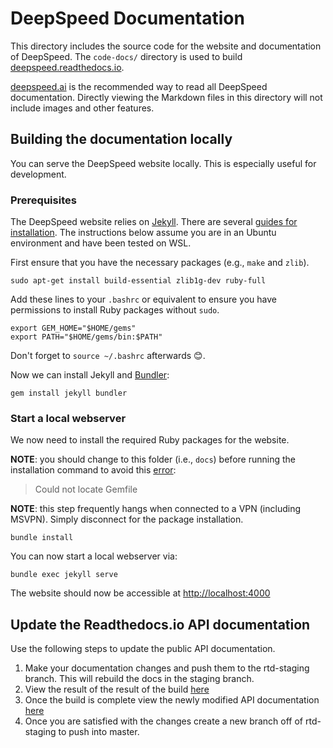 # DeepSpeed Documentation

This directory includes the source code for the website and documentation of DeepSpeed. The `code-docs/` directory is used to build [deepspeed.readthedocs.io](https://deepspeed.readthedocs.io/en/latest/).

[deepspeed.ai](https://www.deepspeed.ai/) is the recommended way to read all DeepSpeed documentation. Directly viewing the Markdown files in this directory will not include images and other features.

## Building the documentation locally
You can serve the DeepSpeed website locally. This is especially useful for development.

### Prerequisites
The DeepSpeed website relies on [Jekyll](https://jekyllrb.com/). There are several [guides for installation](https://jekyllrb.com/docs/installation/). The instructions below assume you are in an Ubuntu environment and have been tested on WSL.

First ensure that you have the necessary packages (e.g., `make` and `zlib`).
```
sudo apt-get install build-essential zlib1g-dev ruby-full
```

Add these lines to your `.bashrc` or equivalent to ensure you have permissions to install Ruby packages without `sudo`.
```
export GEM_HOME="$HOME/gems"
export PATH="$HOME/gems/bin:$PATH"
```
Don't forget to `source ~/.bashrc` afterwards 😊.


Now we can install Jekyll and [Bundler](https://bundler.io/):
```
gem install jekyll bundler
```

### Start a local webserver
We now need to install the required Ruby packages for the website.

**NOTE**: you should change to this folder (i.e., `docs`) before running the installation command to avoid this [error](https://stackoverflow.com/questions/10012181/bundle-install-returns-could-not-locate-gemfile/35157872):

> Could not locate Gemfile

**NOTE**: this step frequently hangs when connected to a VPN (including MSVPN). Simply disconnect for the package installation.


```
bundle install
```

You can now start a local webserver via:
```
bundle exec jekyll serve
```
The website should now be accessible at [http://localhost:4000](http://localhost:4000)


## Update the Readthedocs.io API documentation
Use the following steps to update the public API documentation.

1. Make your documentation changes and push them to the rtd-staging branch. This will rebuild the docs in the staging branch.
2. View the result of the result of the build [here](https://readthedocs.org/projects/deepspeed/builds/)
3. Once the build is complete view the newly modified API documentation [here](https://deepspeed.readthedocs.io/en/rtd-staging/)
4. Once you are satisfied with the changes create a new branch off of rtd-staging to push into master.
